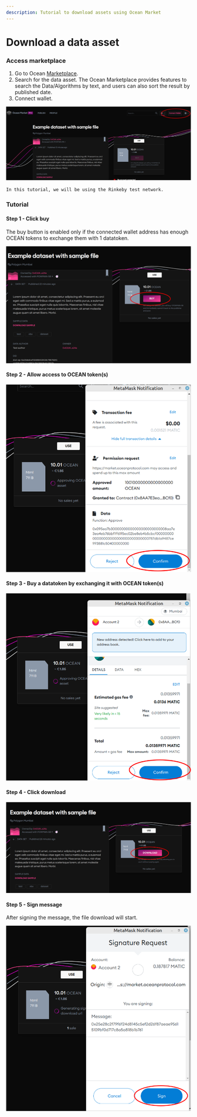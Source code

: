 ```yaml
---
description: Tutorial to download assets using Ocean Market
---
```


# Download a data asset

### Access marketplace

1. Go to Ocean [Marketplace](https://v4.market.oceanprotocol.com/).
2. Search for the data asset. The Ocean Marketplace provides features to search the Data/Algorithms by text, and users can also sort the result by published date.
3. Connect wallet.

![Connect wallet](../.gitbook/assets/consume-connect-wallet.png)

```
In this tutorial, we will be using the Rinkeby test network.
```

### Tutorial

#### Step 1 - Click buy

The buy button is enabled only if the connected wallet address has enough OCEAN tokens to exchange them with 1 datatoken.

![Buy](../.gitbook/assets/consume-1.png)

#### Step 2 - Allow access to OCEAN token(s)

![Transaction 1: Permissions to access OCEAN tokens](../.gitbook/assets/consume-2.png)

#### Step 3 - Buy a datatoken by exchanging it with OCEAN token(s)

![Transaction 2: Buy datatoken](../.gitbook/assets/consume-3.png)

#### Step 4 - Click download

![Download asset](../.gitbook/assets/consume-4.png)

#### Step 5 - Sign message

After signing the message, the file download will start.

![Sign](../.gitbook/assets/consume-5.png)
